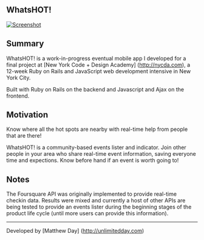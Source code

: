 ## WhatsHOT!

[![Screenshot](/app/assets/images/screenshot.png)](http://whatshot.herokuapp.com)

## Summary

WhatsHOT! is a work-in-progress eventual mobile app I developed for a final project at [New York Code + Design Academy] (http://nycda.com), a 12-week Ruby on Rails and JavaScript web development intensive in New York City.

Built with Ruby on Rails on the backend and Javascript and Ajax on the frontend.

## Motivation

Know where all the hot spots are nearby with real-time help from people that are there!

WhatsHOT! is a community-based events lister and indicator. Join other people in your area who share real-time event information, saving everyone time and expections. Know before hand if an event is worth going to!

## Notes

The Foursquare API was originally implemented to provide real-time checkin data. Results were mixed and currently a host of other APIs are being tested to provide an events lister during the beginning stages of the product life cycle (until more users can provide this information).

---
Developed by [Matthew Day] (http://unlimitedday.com)